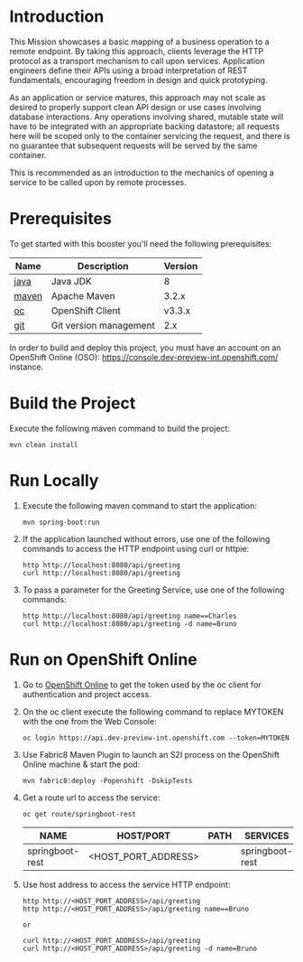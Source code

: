 # Introduction

This Mission showcases a basic mapping of a business operation to a remote endpoint. By taking this approach, clients leverage the HTTP protocol as a transport mechanism to call upon services. Application engineers define their APIs using a broad interpretation of REST fundamentals, encouraging freedom in design and quick prototyping.

As an application or service matures, this approach may not scale as desired to properly support clean API design or use cases involving database interactions. Any operations involving shared, mutable state will have to be integrated with an appropriate backing datastore; all requests here will be scoped only to the container servicing the request, and there is no guarantee that subsequent requests will be served by the same container.

This is recommended as an introduction to the mechanics of opening a service to be called upon by remote processes.

# Prerequisites

To get started with this booster you'll need the following prerequisites:

Name | Description | Version
--- | --- | ---
[java][1] | Java JDK | 8
[maven][2] | Apache Maven | 3.2.x 
[oc][3] | OpenShift Client | v3.3.x
[git][4] | Git version management | 2.x 

[1]: http://www.oracle.com/technetwork/java/javase/downloads/
[2]: https://maven.apache.org/download.cgi?Preferred=ftp://mirror.reverse.net/pub/apache/
[3]: https://docs.openshift.com/enterprise/3.2/cli_reference/get_started_cli.html
[4]: https://git-scm.com/book/en/v2/Getting-Started-Installing-Git

In order to build and deploy this project, you must have an account on an OpenShift Online (OSO): https://console.dev-preview-int.openshift.com/ instance.

# Build the Project

Execute the following maven command to build the project:

```
mvn clean install
```

# Run Locally

1. Execute the following maven command to start the application:

    ```
    mvn spring-boot:run
    ```

1. If the application launched without errors, use one of the following commands to access the HTTP endpoint using curl or httpie:

    ```
    http http://localhost:8080/api/greeting
    curl http://localhost:8080/api/greeting
    ```

1. To pass a parameter for the Greeting Service, use one of the following commands:

    ```
    http http://localhost:8080/api/greeting name==Charles
    curl http://localhost:8080/api/greeting -d name=Bruno
    ```

# Run on OpenShift Online

1. Go to [OpenShift Online](https://console.dev-preview-int.openshift.com/console/command-line) to get the token used by the oc client for authentication and project access. 

1. On the oc client execute the following command to replace MYTOKEN with the one from the Web Console:

    ```
    oc login https://api.dev-preview-int.openshift.com --token=MYTOKEN
    ```

1. Use Fabric8 Maven Plugin to launch an S2I process on the OpenShift Online machine & start the pod:

    ```
    mvn fabric8:deploy -Popenshift -DskipTests
    ```
    
1. Get a route url to access the service:

    ```
    oc get route/springboot-rest
    ``` 

    NAME | HOST/PORT | PATH | SERVICES | PORT | TERMINATION
    ---- | --------- | ---- | -------- | ---- | -----------
    springboot-rest | <HOST_PORT_ADDRESS> | | springboot-rest | 8080 | 

1. Use host address to access the service HTTP endpoint:
    ```
    http http://<HOST_PORT_ADDRESS>/api/greeting
    http http://<HOST_PORT_ADDRESS>/api/greeting name==Bruno

    or 

    curl http://<HOST_PORT_ADDRESS>/api/greeting
    curl http://<HOST_PORT_ADDRESS>/api/greeting -d name=Bruno
    ```
